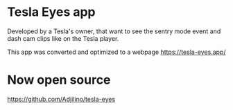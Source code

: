 # Tesla Eyes app
Developed by a Tesla's owner, that want to see the sentry mode event and dash cam clips like on the Tesla player.

This app was converted and optimized to a webpage
https://tesla-eyes.app/

# Now open source
https://github.com/Adjilino/tesla-eyes
